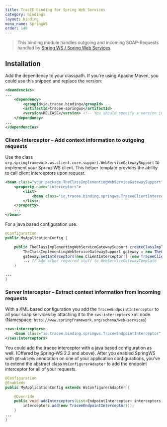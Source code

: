 ```yaml
---
title: TracEE binding for Spring Web Services
category: bindings
layout: binding
menu_name: SpringWS
order: 140
---
```


> This binding module handles outgoing and incoming SOAP-Requests handled by [Spring WS / Spring Web Services](http://projects.spring.io/spring-ws/). 

## Installation

Add the dependency to your classpath. If you're using Apache Maven, you could use this snipped and replace the version:

```xml
<deendencies>
...
	<dependency>
		<groupId>io.tracee.binding</groupId>
		<artifactId>tracee-springws</artifactId>
		<version>RELEASE</version> <!-- You should specify a version instead -->
	</dependency>
...
</dependencies>
```

### Client-Interceptor – Add context information to outgoing requests

Use the class `org.springframework.ws.client.core.support.WebServiceGatewaySupport` to implement your Spring-WS client. 
This helper template provides the ability to call client interceptors upon request.

```xml
<bean class="your.package.TheClassImplementingWebServiceGatewaySupport">
	<property name="interceptors">
		<list>
			<bean class="io.tracee.binding.springws.TraceeClientInterceptor"/>
		</list>
	</property>
	...
</bean>
```

For a java based configuration use:

```java
@Configuration
public MyApplicationConfig {

	public TheClassImplementingWebServiceGatewaySupport createClassImplementingWebServiceGateway() {
		TheClassImplementingWebServiceGatewaySupport gateway = new TheClassImplementingWebServiceGatewaySupport();
		gateway.setInterceptors(new ClientInterceptor[] {new TraceeClientInterceptor()});
		... // Add other required stuff to WebServiceGatewayTemplate
	}

...
}
```

### Server Interceptor – Extract context information from incoming requests

With a XML based configuration you add the `TraceeEndpointInterceptor` to all your soap services by attaching it to the `sws:interceptors` xml node. 
(Namespace: `http://www.springframework.org/schema/web-services`)

```xml
<sws:interceptors>
	<bean class="io.tracee.binding.springws.TraceeEndpointInterceptor" />
</sws:interceptors>
```

You could add the tracee interceptor with a java based configuration as well. (Offered by Spring-WS 2.2 and above).
After you enabled SpringWS with `@EnableWs` annotation on one of your application configurations, you've to extend the 
abstract class `WsConfigurerAdapter` to add the endpoint interceptor for all of your requests. 

```java
@Configuration
@EnableWs
public MyApplicationConfig extends WsConfigurerAdapter {

	@Override
	public void addInterceptors(List<EndpointInterceptor> interceptors) {
		interceptors.add(new TraceeEndpointInterceptor());
	}
...
}
```
